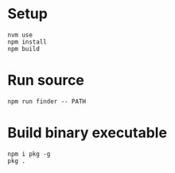 # Setup

```
nvm use
npm install
npm build
```

# Run source

```
npm run finder -- PATH
```

# Build binary executable

```
npm i pkg -g
pkg .
```
